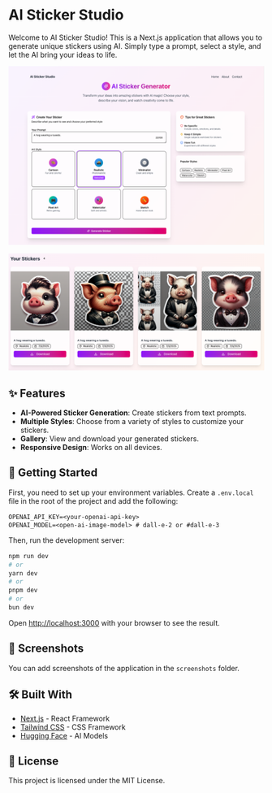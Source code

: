 # AI Sticker Studio

Welcome to AI Sticker Studio! This is a Next.js application that allows you to generate unique stickers using AI. Simply type a prompt, select a style, and let the AI bring your ideas to life.

![AI Sticker Studio](./screenshots/image.png)

![Generated images](./screenshots/gallery.png)

## ✨ Features

- **AI-Powered Sticker Generation**: Create stickers from text prompts.
- **Multiple Styles**: Choose from a variety of styles to customize your stickers.
- **Gallery**: View and download your generated stickers.
- **Responsive Design**: Works on all devices.

## 🚀 Getting Started

First, you need to set up your environment variables. Create a `.env.local` file in the root of the project and add the following:

```
OPENAI_API_KEY=<your-openai-api-key>
OPENAI_MODEL=<open-ai-image-model> # dall-e-2 or #dall-e-3
```

Then, run the development server:

```bash
npm run dev
# or
yarn dev
# or
pnpm dev
# or
bun dev
```

Open [http://localhost:3000](http://localhost:3000) with your browser to see the result.

## 📸 Screenshots

You can add screenshots of the application in the `screenshots` folder.

## 🛠️ Built With

- [Next.js](https://nextjs.org/) - React Framework
- [Tailwind CSS](https://tailwindcss.com/) - CSS Framework
- [Hugging Face](https://huggingface.co/) - AI Models

## 📄 License

This project is licensed under the MIT License.
